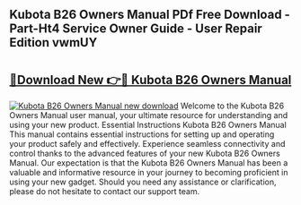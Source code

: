## Kubota B26 Owners Manual PDf Free Download - Part-Ht4 Service Owner Guide - User Repair Edition vwmUY

# <h2><a href="http://bc87506.oget.top/?id=Kubota+B26+Owners+Manual">🔗Download New 👉🔴 Kubota B26 Owners Manual</a></h2>

[![Kubota B26 Owners Manual new download](https://i.imgur.com/5g1atiW.png)](http://bc87506.oget.top/?id=Kubota+B26+Owners+Manual)
Welcome to the Kubota B26 Owners Manual user manual, your ultimate resource for understanding and using your new product. Essential Instructions Kubota B26 Owners Manual This manual contains essential instructions for setting up and operating your product safely and effectively. Experience seamless connectivity and control thanks to the advanced features of your new Kubota B26 Owners Manual. Our expectation is that the Kubota B26 Owners Manual has been a valuable and informative resource in your journey to becoming proficient in using your new gadget. Should you need any assistance or clarification, please do not hesitate to contact our support team.
